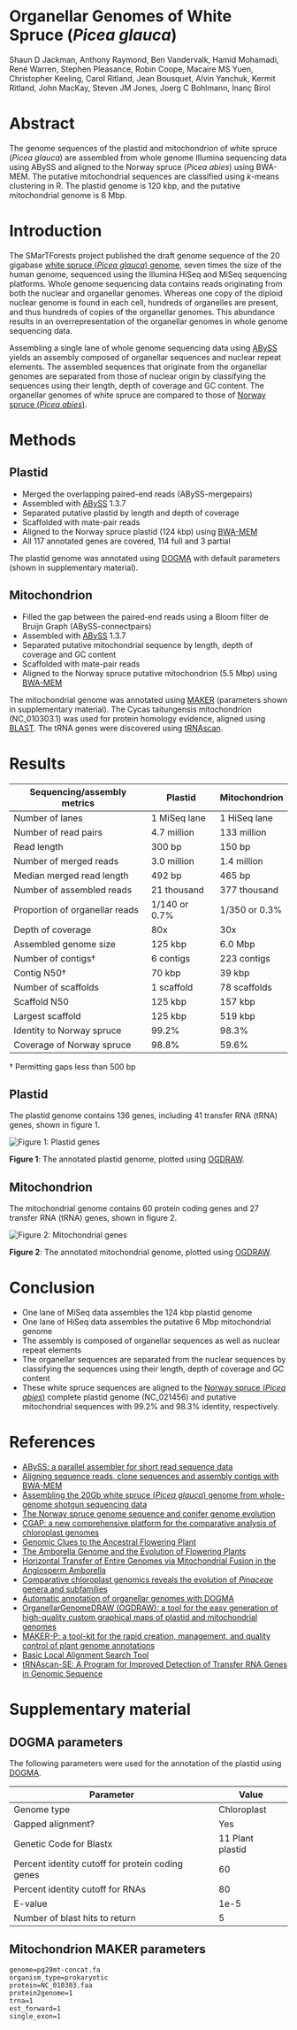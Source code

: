 Organellar Genomes of White Spruce (*Picea glauca*)
===================================================

Shaun D Jackman, Anthony Raymond, Ben Vandervalk, Hamid Mohamadi,
René Warren, Stephen Pleasance, Robin Coope, Macaire MS Yuen,
Christopher Keeling, Carol Ritland, Jean Bousquet, Alvin Yanchuk,
Kermit Ritland, John MacKay, Steven JM Jones, Joerg C Bohlmann,
İnanç Birol

Abstract
========

The genome sequences of the plastid and mitochondrion of white spruce
(*Picea glauca*) are assembled from whole genome Illumina sequencing
data using ABySS and aligned to the Norway spruce (*Picea abies*)
using BWA-MEM. The putative mitochondrial sequences are classified
using *k*-means clustering in R. The plastid genome is 120 kbp, and
the putative mitochondrial genome is 6 Mbp.

Introduction
============

The SMarTForests project published the draft genome sequence of the
20 gigabase [white spruce (*Picea glauca*) genome][whitespruce], seven
times the size of the human genome, sequenced using the Illumina HiSeq
and MiSeq sequencing platforms. Whole genome sequencing data contains
reads originating from both the nuclear and organellar genomes.
Whereas one copy of the diploid nuclear genome is found in each cell,
hundreds of organelles are present, and thus hundreds of copies of the
organellar genomes. This abundance results in an overrepresentation of
the organellar genomes in whole genome sequencing data.

Assembling a single lane of whole genome sequencing data using
[ABySS][abyss] yields an assembly composed of organellar sequences and
nuclear repeat elements. The assembled sequences that originate from
the organellar genomes are separated from those of nuclear origin by
classifying the sequences using their length, depth of coverage and GC
content. The organellar genomes of white spruce are compared to those
of [Norway spruce (*Picea abies*)][norwayspruce].

Methods
=======

Plastid
-------

+ Merged the overlapping paired-end reads (ABySS-mergepairs)
+ Assembled with [ABySS][abyss] 1.3.7
+ Separated putative plastid by length and depth of coverage
+ Scaffolded with mate-pair reads
+ Aligned to the Norway spruce plastid (124 kbp) using [BWA-MEM][bwamem]
+ All 117 annotated genes are covered, 114 full and 3 partial

The plastid genome was annotated using [DOGMA][dogma] with default
parameters (shown in supplementary material).

Mitochondrion
-------------

+ Filled the gap between the paired-end reads using a Bloom filter de Bruijn Graph (ABySS-connectpairs)
+ Assembled with [ABySS][abyss] 1.3.7
+ Separated putative mitochondrial sequence by length, depth of coverage and GC content
+ Scaffolded with mate-pair reads
+ Aligned to the Norway spruce putative mitochondrion (5.5 Mbp) using [BWA-MEM][bwamem]

The mitochondrial genome was annotated using [MAKER][maker]
(parameters shown in supplementary material). The Cycas taitungensis
mitochondrion (NC_010303.1) was used for protein homology evidence,
aligned using [BLAST][blast]. The tRNA genes were discovered using
[tRNAscan][trnascan].

Results
=======

Sequencing/assembly metrics     |Plastid         |Mitochondrion
------------------------------- |--------------- |-------------
Number of lanes                 |1 MiSeq lane    |1 HiSeq lane
Number of read pairs            |4.7 million     |133 million
Read length                     |300 bp          |150 bp
Number of merged reads          |3.0 million     |1.4 million
Median merged read length       |492 bp          |465 bp
Number of assembled reads       |21 thousand     |377 thousand
Proportion of organellar reads  |1/140 or 0.7%   |1/350 or 0.3%
Depth of coverage               |80x             |30x
Assembled genome size           |125 kbp         |6.0 Mbp
Number of contigs†              |6 contigs       |223 contigs
Contig N50†                     |70 kbp          |39 kbp
Number of scaffolds             |1 scaffold      |78 scaffolds
Scaffold N50                    |125 kbp         |157 kbp
Largest scaffold                |125 kbp         |519 kbp
Identity to Norway spruce       |99.2%           |98.3%
Coverage of Norway spruce       |98.8%           |59.6%

† Permitting gaps less than 500 bp

Plastid
-------

The plastid genome contains 136 genes, including 41
transfer RNA (tRNA) genes, shown in figure 1.

![Figure 1: Plastid genes](plastid-annotation.png)

**Figure 1**: The annotated plastid genome, plotted using [OGDRAW][ogdraw].

Mitochondrion
-------------

The mitochondrial genome contains 60 protein coding genes and 27
transfer RNA (tRNA) genes, shown in figure 2.

![Figure 2: Mitochondrial genes](mt-annotation.png)

**Figure 2**: The annotated mitochondrial genome, plotted using [OGDRAW][ogdraw].

Conclusion
==========

+ One lane of MiSeq data assembles the 124 kbp plastid genome
+ One lane of HiSeq data assembles the putative 6 Mbp mitochondrial
  genome
+ The assembly is composed of organellar sequences as well as nuclear
  repeat elements
+ The organellar sequences are separated from the nuclear sequences by
  classifying the sequences using their length, depth of coverage and
  GC content
+ These white spruce sequences are aligned to the
  [Norway spruce (*Picea abies*)][norwayspruce] complete plastid
  genome (NC_021456) and putative mitochondrial sequences with 99.2%
  and 98.3% identity, respectively.

References
==========

+ [ABySS: a parallel assembler for short read sequence data][abyss]
+ [Aligning sequence reads, clone sequences and assembly contigs with BWA-MEM][bwamem]
+ [Assembling the 20Gb white spruce (*Picea glauca*) genome from whole-genome shotgun sequencing data][whitespruce]
+ [The Norway spruce genome sequence and conifer genome evolution][norwayspruce]
+ [CGAP: a new comprehensive platform for the comparative analysis of chloroplast genomes][cgap]
+ [Genomic Clues to the Ancestral Flowering Plant][amborellaperspective]
+ [The Amborella Genome and the Evolution of Flowering Plants][amborellanuc]
+ [Horizontal Transfer of Entire Genomes via Mitochondrial Fusion in the Angiosperm Amborella][amborellamt]
+ [Comparative chloroplast genomics reveals the evolution of *Pinaceae* genera and subfamilies][pinaceae]
+ [Automatic annotation of organellar genomes with DOGMA][dogma]
+ [OrganellarGenomeDRAW (OGDRAW): a tool for the easy generation of high-quality custom graphical maps of plastid and mitochondrial genomes][ogdraw]
+ [MAKER-P: a tool-kit for the rapid creation, management, and quality control of plant genome annotations][maker]
+ [Basic Local Alignment Search Tool][blast]
+ [tRNAscan-SE: A Program for Improved Detection of Transfer RNA Genes in Genomic Sequence][trnascan]

[abyss]: http://genome.cshlp.org/content/19/6/1117
[bwamem]: http://arxiv.org/pdf/1303.3997.pdf
[whitespruce]: http://bioinformatics.oxfordjournals.org/content/29/12/1492
[norwayspruce]: http://www.nature.com/nature/journal/vaop/ncurrent/full/nature12211.html
[cgap]: http://www.biomedcentral.com/1471-2105/14/95/abstract
[amborellaperspective]: http://www.sciencemag.org/content/342/6165/1456
[amborellanuc]: http://www.sciencemag.org/content/342/6165/1241089
[amborellamt]: http://www.sciencemag.org/content/342/6165/1468
[pinaceae]: http://gbe.oxfordjournals.org/content/2/504
[dogma]: http://bioinformatics.oxfordjournals.org/content/20/17/3252
[ogdraw]: http://nar.oxfordjournals.org/content/41/W1/W575
[maker]: http://www.plantphysiol.org/content/early/2013/12/06/pp.113.230144
[blast]: http://www.sciencedirect.com/science/article/pii/S0022283605803602
[trnascan]: http://nar.oxfordjournals.org/content/25/5/0955

Supplementary material
======================

DOGMA parameters
----------------

The following parameters were used for the annotation of the plastid
using [DOGMA][dogma].

Parameter                                        | Value
-------------------------------------------------|-------------
Genome type                                      | Chloroplast
Gapped alignment?                                | Yes
Genetic Code for Blastx                          | 11 Plant plastid
Percent identity cutoff for protein coding genes | 60
Percent identity cutoff for RNAs                 | 80
E-value                                          | 1e-5
Number of blast hits to return                   | 5

Mitochondrion MAKER parameters
------------------------------

```
genome=pg29mt-concat.fa
organism_type=prokaryotic
protein=NC_010303.faa
protein2genome=1
trna=1
est_forward=1
single_exon=1
```
